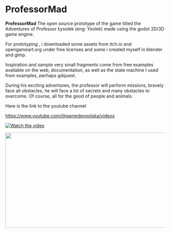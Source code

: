 
# ProfessorMad

**ProfessorMad** The open source prototype of the game titled the Adventures of Professor Łysolek (eng: Ysolek) made using the godot 2D/3D game engine.

For prototyping , i downloaded some assets from itch.io and opengameart.org under free licenses and some i created myself in blender and gimp.

Inspiration and sample very small fragments come from free examples available on the web, documentation, as well as the state machine I used from examples, perhaps gdquest.

During his exciting adventures, the professor will perform missions, bravely face all obstacles, he will face a lot of secrets and many obstacles to overcome. Of course, all for the good of people and animals.

Here is the link to the youtube channel

https://www.youtube.com/@gamedevpolska/videos

[![Watch the video](https://img.youtube.com/vi/6M4H_5aWBc0/hqdefault.jpg)](https://www.youtube.com/embed/6M4H_5aWBc0)

[<img src="https://img.youtube.com/vi/6M4H_5aWBc0/hqdefault.jpg" width="600" height="300"
/>](https://www.youtube.com/embed/6M4H_5aWBc0)



